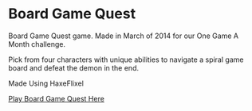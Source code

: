 # Board Game Quest
Board Game Quest game. Made in March of 2014 for our One Game A Month challenge.

Pick from four characters with unique abilities to navigate a spiral game board and defeat the demon in the end.

Made Using HaxeFlixel

[Play Board Game Quest Here](http://divineknightgaming.com/board-game-quest/)
